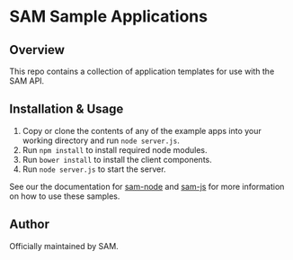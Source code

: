 # SAM Sample Applications

## Overview

This repo contains a collection of application templates for use with the SAM API.

## Installation & Usage

1. Copy or clone the contents of any of the example apps into your working directory and run `node server.js`.
2. Run `npm install` to install required node modules.
3. Run `bower install` to install the client components.
4. Run `node server.js` to start the server.

See our the documentation for [sam-node](https://github.com/SAMdesk//sam-node) and [sam-js](https://github.com/SAMdesk/sam-js) for more information on how to use these samples.

## Author

Officially maintained by SAM.

